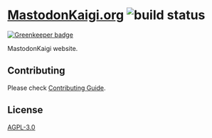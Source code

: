 # [MastodonKaigi.org](https://mastodonkaigi.org/) ![build status](https://travis-ci.org/mastodonkaigi/mastodonkaigi.org.svg?branch=master)

[![Greenkeeper badge](https://badges.greenkeeper.io/mastodonkaigi/mastodonkaigi.org.svg)](https://greenkeeper.io/)

MastodonKaigi website.

## Contributing

Please check [Contributing Guide](CONTRIBUTING.md).

## License

[AGPL-3.0](LICENSE)
